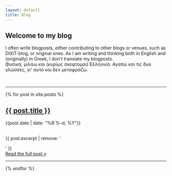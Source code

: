 ```yaml
---
layout: default
title: Blog
---
```

## Welcome to my blog 
I often write blogposts, either contributing to other blogs or venues, such as DiXiT-blog, or original ones. As I am writing and thinking both in English and (originally) in Greek, I don't translate my blogposts.<br/>
Φυσικά, μιλάω και (κυρίως σκεφτομαι) Ελληνικά. Αγαπώ και τις δυο γλώσσες, γι' αυτό και δεν μεταφράζω.

<br/>
<hr/>

{% for post in site.posts %}

<h2><a href="{{ site.url }}{{ post.url }}">{{ post.title }}</a></h2>

<p class="kicker">{{post.date | date: "%B %-d, %Y"}}</p>
<br/>
{{ post.excerpt | remove: '</p>' }} <a href="{{ site.url }}{{ post.url }}"><br/>Read the full post &raquo;</a></p>
<hr/>
{% endfor %}
